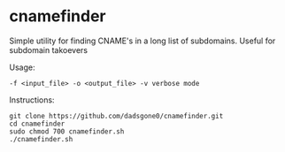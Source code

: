 # cnamefinder
Simple utility for finding CNAME's in a long list of subdomains. Useful for subdomain takoevers

Usage:
```
-f <input_file> -o <output_file> -v verbose mode
```

Instructions:
```
git clone https://github.com/dadsgone0/cnamefinder.git
cd cnamefinder
sudo chmod 700 cnamefinder.sh
./cnamefinder.sh
```

